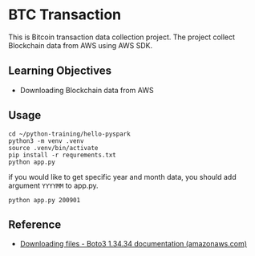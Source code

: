 # BTC Transaction

This is Bitcoin transaction data collection project. The project collect Blockchain data from AWS using AWS SDK.

## Learning Objectives

* Downloading Blockchain data from AWS

## Usage

```
cd ~/python-training/hello-pyspark
python3 -m venv .venv
source .venv/bin/activate
pip install -r requrements.txt
python app.py
```

if you would like to get specific year and month data, you should add argument `YYYYMM` to app.py.
```
python app.py 200901
```

## Reference
* [Downloading files - Boto3 1.34.34 documentation (amazonaws.com)](https://boto3.amazonaws.com/v1/documentation/api/latest/guide/s3-example-download-file.html)
